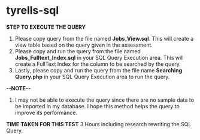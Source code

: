 # tyrells-sql
**STEP TO EXECUTE THE QUERY**
1. Please copy query from the file named **Jobs_View.sql**. This will create a view table based on the query given in the assessment.
2. Please copy and run the query from the file named **Jobs_Fulltext_Index.sql** in your SQL Query Execution area. This will create a FullText Index for the column to be searched by the query.
3. Lastly, please copy and run the query from the file name **Searching Query.php** in your SQL Query Execution area to run the query.

**--NOTE--**
1. I may not be able to execute the query since there are no sample data to be imported in my database. I hope this method helps the query to improve its performance.

**TIME TAKEN FOR THIS TEST**
3 Hours including research rewriting the SQL Query.

